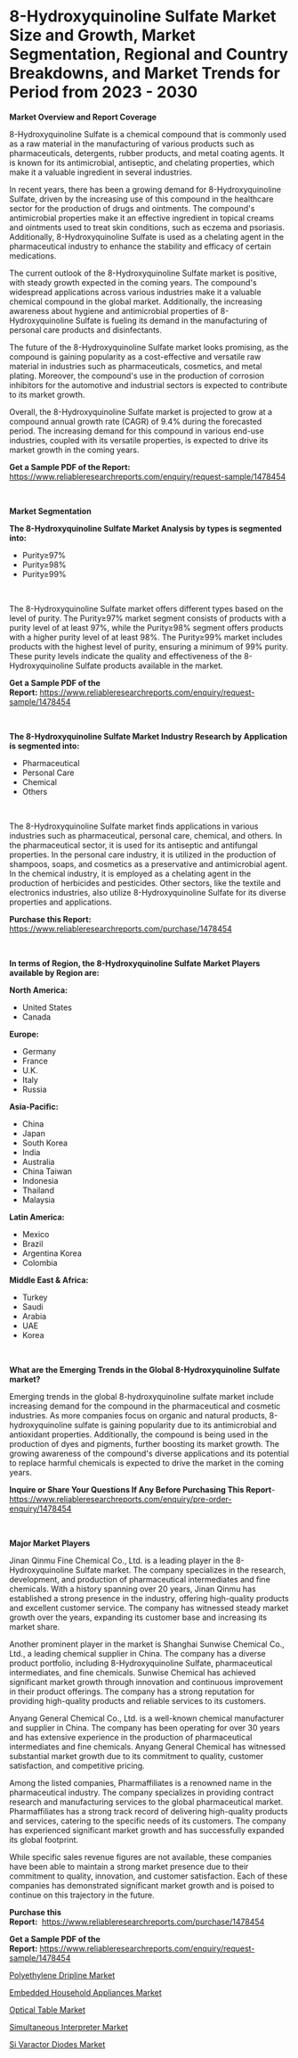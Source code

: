 <p><h1>8-Hydroxyquinoline Sulfate Market Size and Growth, Market Segmentation, Regional and Country Breakdowns, and Market Trends for Period from 2023 -  2030</h1></p><p><strong>Market Overview and Report Coverage</strong></p>
<p><p>8-Hydroxyquinoline Sulfate is a chemical compound that is commonly used as a raw material in the manufacturing of various products such as pharmaceuticals, detergents, rubber products, and metal coating agents. It is known for its antimicrobial, antiseptic, and chelating properties, which make it a valuable ingredient in several industries.</p><p>In recent years, there has been a growing demand for 8-Hydroxyquinoline Sulfate, driven by the increasing use of this compound in the healthcare sector for the production of drugs and ointments. The compound's antimicrobial properties make it an effective ingredient in topical creams and ointments used to treat skin conditions, such as eczema and psoriasis. Additionally, 8-Hydroxyquinoline Sulfate is used as a chelating agent in the pharmaceutical industry to enhance the stability and efficacy of certain medications.</p><p>The current outlook of the 8-Hydroxyquinoline Sulfate market is positive, with steady growth expected in the coming years. The compound's widespread applications across various industries make it a valuable chemical compound in the global market. Additionally, the increasing awareness about hygiene and antimicrobial properties of 8-Hydroxyquinoline Sulfate is fueling its demand in the manufacturing of personal care products and disinfectants.</p><p>The future of the 8-Hydroxyquinoline Sulfate market looks promising, as the compound is gaining popularity as a cost-effective and versatile raw material in industries such as pharmaceuticals, cosmetics, and metal plating. Moreover, the compound's use in the production of corrosion inhibitors for the automotive and industrial sectors is expected to contribute to its market growth.</p><p>Overall, the 8-Hydroxyquinoline Sulfate market is projected to grow at a compound annual growth rate (CAGR) of 9.4% during the forecasted period. The increasing demand for this compound in various end-use industries, coupled with its versatile properties, is expected to drive its market growth in the coming years.</p></p>
<p><strong>Get a Sample PDF of the Report:</strong> <a href="https://www.reliableresearchreports.com/enquiry/request-sample/1478454">https://www.reliableresearchreports.com/enquiry/request-sample/1478454</a></p>
<p>&nbsp;</p>
<p><strong>Market Segmentation</strong></p>
<p><strong>The 8-Hydroxyquinoline Sulfate Market Analysis by types is segmented into:</strong></p>
<p><ul><li>Purity≥97%</li><li>Purity≥98%</li><li>Purity≥99%</li></ul></p>
<p>&nbsp;</p>
<p><p>The 8-Hydroxyquinoline Sulfate market offers different types based on the level of purity. The Purity≥97% market segment consists of products with a purity level of at least 97%, while the Purity≥98% segment offers products with a higher purity level of at least 98%. The Purity≥99% market includes products with the highest level of purity, ensuring a minimum of 99% purity. These purity levels indicate the quality and effectiveness of the 8-Hydroxyquinoline Sulfate products available in the market.</p></p>
<p><strong>Get a Sample PDF of the Report:</strong>&nbsp;<a href="https://www.reliableresearchreports.com/enquiry/request-sample/1478454">https://www.reliableresearchreports.com/enquiry/request-sample/1478454</a></p>
<p>&nbsp;</p>
<p><strong>The 8-Hydroxyquinoline Sulfate Market Industry Research by Application is segmented into:</strong></p>
<p><ul><li>Pharmaceutical</li><li>Personal Care</li><li>Chemical</li><li>Others</li></ul></p>
<p>&nbsp;</p>
<p><p>The 8-Hydroxyquinoline Sulfate market finds applications in various industries such as pharmaceutical, personal care, chemical, and others. In the pharmaceutical sector, it is used for its antiseptic and antifungal properties. In the personal care industry, it is utilized in the production of shampoos, soaps, and cosmetics as a preservative and antimicrobial agent. In the chemical industry, it is employed as a chelating agent in the production of herbicides and pesticides. Other sectors, like the textile and electronics industries, also utilize 8-Hydroxyquinoline Sulfate for its diverse properties and applications.</p></p>
<p><strong>Purchase this Report:</strong>&nbsp; <a href="https://www.reliableresearchreports.com/purchase/1478454">https://www.reliableresearchreports.com/purchase/1478454</a></p>
<p>&nbsp;</p>
<p><strong>In terms of Region, the 8-Hydroxyquinoline Sulfate Market Players available by Region are:</strong></p>
<p>
    <p> <strong> North America: </strong>
        <ul>
            <li>United States</li>
            <li>Canada</li>
        </ul>
        </p> 
    <p> <strong> Europe: </strong>
        <ul>
            <li>Germany</li>
            <li>France</li>
            <li>U.K.</li>
            <li>Italy</li>
            <li>Russia</li>
        </ul>
        </p> 
    <p> <strong> Asia-Pacific: </strong>
        <ul>
            <li>China</li>
            <li>Japan</li>
            <li>South Korea</li>
            <li>India</li>
            <li>Australia</li>
            <li>China Taiwan</li>
            <li>Indonesia</li>
            <li>Thailand</li>
            <li>Malaysia</li>
        </ul>
        </p> 
    <p> <strong> Latin America: </strong>
        <ul>
            <li>Mexico</li>
            <li>Brazil</li>
            <li>Argentina Korea</li>
            <li>Colombia</li>
        </ul>
        </p> 
    <p> <strong> Middle East & Africa: </strong>
        <ul>
            <li>Turkey</li>
            <li>Saudi</li>
            <li>Arabia</li>
            <li>UAE</li>
            <li>Korea</li>
        </ul>
    </p>
    </p>
<p>&nbsp;</p>
<p><strong>What are the Emerging Trends in the Global 8-Hydroxyquinoline Sulfate market?</strong></p>
<p><p>Emerging trends in the global 8-hydroxyquinoline sulfate market include increasing demand for the compound in the pharmaceutical and cosmetic industries. As more companies focus on organic and natural products, 8-hydroxyquinoline sulfate is gaining popularity due to its antimicrobial and antioxidant properties. Additionally, the compound is being used in the production of dyes and pigments, further boosting its market growth. The growing awareness of the compound's diverse applications and its potential to replace harmful chemicals is expected to drive the market in the coming years.</p></p>
<p><strong>Inquire or Share Your Questions If Any Before Purchasing This Report</strong>- <a href="https://www.reliableresearchreports.com/enquiry/pre-order-enquiry/1478454">https://www.reliableresearchreports.com/enquiry/pre-order-enquiry/1478454</a></p>
<p>&nbsp;</p>
<p><strong>Major Market Players</strong></p>
<p><p>Jinan Qinmu Fine Chemical Co., Ltd. is a leading player in the 8-Hydroxyquinoline Sulfate market. The company specializes in the research, development, and production of pharmaceutical intermediates and fine chemicals. With a history spanning over 20 years, Jinan Qinmu has established a strong presence in the industry, offering high-quality products and excellent customer service. The company has witnessed steady market growth over the years, expanding its customer base and increasing its market share.</p><p>Another prominent player in the market is Shanghai Sunwise Chemical Co., Ltd., a leading chemical supplier in China. The company has a diverse product portfolio, including 8-Hydroxyquinoline Sulfate, pharmaceutical intermediates, and fine chemicals. Sunwise Chemical has achieved significant market growth through innovation and continuous improvement in their product offerings. The company has a strong reputation for providing high-quality products and reliable services to its customers.</p><p>Anyang General Chemical Co., Ltd. is a well-known chemical manufacturer and supplier in China. The company has been operating for over 30 years and has extensive experience in the production of pharmaceutical intermediates and fine chemicals. Anyang General Chemical has witnessed substantial market growth due to its commitment to quality, customer satisfaction, and competitive pricing.</p><p>Among the listed companies, Pharmaffiliates is a renowned name in the pharmaceutical industry. The company specializes in providing contract research and manufacturing services to the global pharmaceutical market. Pharmaffiliates has a strong track record of delivering high-quality products and services, catering to the specific needs of its customers. The company has experienced significant market growth and has successfully expanded its global footprint.</p><p>While specific sales revenue figures are not available, these companies have been able to maintain a strong market presence due to their commitment to quality, innovation, and customer satisfaction. Each of these companies has demonstrated significant market growth and is poised to continue on this trajectory in the future.</p></p>
<p><strong>Purchase this Report:</strong>&nbsp;&nbsp;<a href="https://www.reliableresearchreports.com/purchase/1478454">https://www.reliableresearchreports.com/purchase/1478454</a></p>
<p></p>
<p><strong>Get a Sample PDF of the Report:</strong>&nbsp;<a href="https://www.reliableresearchreports.com/enquiry/request-sample/1478454">https://www.reliableresearchreports.com/enquiry/request-sample/1478454</a></p>
<p><p><a href="https://www.linkedin.com/pulse/polyethylene-dripline-market-size-share-global-analysis/">Polyethylene Dripline Market</a></p><p><a href="https://github.com/CliffMedina6/Market-Research-Report-List-1/blob/main/embedded-household-appliances-market.md">Embedded Household Appliances Market</a></p><p><a href="https://medium.com/@carolclarkson766/optical-table-market-size-growth-forecast-2023-2030-7cb3b7ba839d">Optical Table Market</a></p><p><a href="https://medium.com/@pauladams6h/simultaneous-interpreter-market-size-growth-forecast-2023-2030-90338ccd1158">Simultaneous Interpreter Market</a></p><p><a href="https://www.linkedin.com/pulse/si-varactor-diodes-market-size-growth-forecast-from-2023/">Si Varactor Diodes Market</a></p></p>
